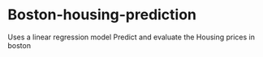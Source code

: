 # Boston-housing-prediction
Uses a linear regression model
Predict and evaluate the Housing prices in boston
